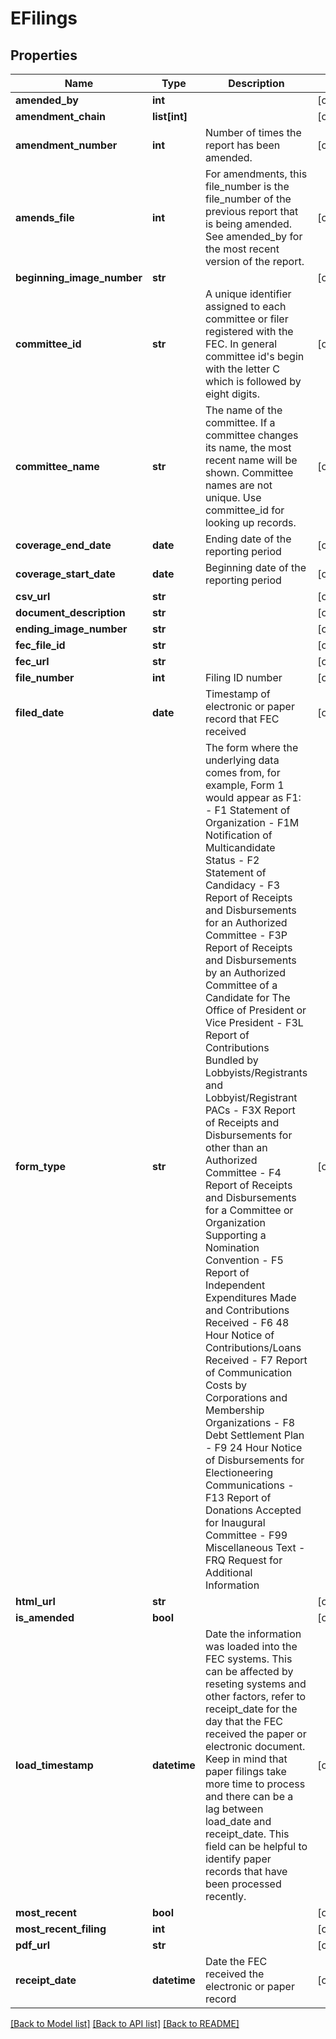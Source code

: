 # EFilings

## Properties
Name | Type | Description | Notes
------------ | ------------- | ------------- | -------------
**amended_by** | **int** |  | [optional] 
**amendment_chain** | **list[int]** |  | [optional] 
**amendment_number** | **int** |  Number of times the report has been amended.  | [optional] 
**amends_file** | **int** |  For amendments, this file_number is the file_number of the previous report that is being amended. See amended_by for the most recent version of the report.  | [optional] 
**beginning_image_number** | **str** |  | [optional] 
**committee_id** | **str** |  A unique identifier assigned to each committee or filer registered with the FEC. In general committee id&#39;s begin with the letter C which is followed by eight digits.  | [optional] 
**committee_name** | **str** | The name of the committee. If a committee changes its name,     the most recent name will be shown. Committee names are not unique. Use committee_id     for looking up records. | [optional] 
**coverage_end_date** | **date** | Ending date of the reporting period | [optional] 
**coverage_start_date** | **date** | Beginning date of the reporting period | [optional] 
**csv_url** | **str** |  | [optional] 
**document_description** | **str** |  | [optional] 
**ending_image_number** | **str** |  | [optional] 
**fec_file_id** | **str** |  | [optional] 
**fec_url** | **str** |  | [optional] 
**file_number** | **int** | Filing ID number | [optional] 
**filed_date** | **date** | Timestamp of electronic or paper record that FEC received | [optional] 
**form_type** | **str** | The form where the underlying data comes from, for example, Form 1 would appear as F1:     - F1   Statement of Organization     - F1M  Notification of Multicandidate Status     - F2   Statement of Candidacy     - F3   Report of Receipts and Disbursements for an Authorized Committee     - F3P  Report of Receipts and Disbursements by an Authorized Committee of a Candidate for     The Office of President or Vice President     - F3L  Report of Contributions Bundled by Lobbyists/Registrants and Lobbyist/Registrant PACs     - F3X  Report of Receipts and Disbursements for other than an Authorized Committee     - F4   Report of Receipts and Disbursements for a Committee or Organization Supporting a Nomination Convention     - F5   Report of Independent Expenditures Made and Contributions Received     - F6   48 Hour Notice of Contributions/Loans Received     - F7   Report of Communication Costs by Corporations and Membership Organizations     - F8   Debt Settlement Plan     - F9   24 Hour Notice of Disbursements for Electioneering Communications     - F13  Report of Donations Accepted for Inaugural Committee     - F99  Miscellaneous Text     - FRQ  Request for Additional Information  | [optional] 
**html_url** | **str** |  | [optional] 
**is_amended** | **bool** |  | [optional] 
**load_timestamp** | **datetime** | Date the information was loaded into the FEC systems. This can be affected by reseting systems and other factors, refer to receipt_date for the day that the FEC received the paper or electronic document. Keep in mind that paper filings take more time to process and there can be a lag between load_date and receipt_date. This field can be helpful to identify paper records that have been processed recently. | [optional] 
**most_recent** | **bool** |  | [optional] 
**most_recent_filing** | **int** |  | [optional] 
**pdf_url** | **str** |  | [optional] 
**receipt_date** | **datetime** | Date the FEC received the electronic or paper record | [optional] 

[[Back to Model list]](../README.md#documentation-for-models) [[Back to API list]](../README.md#documentation-for-api-endpoints) [[Back to README]](../README.md)


